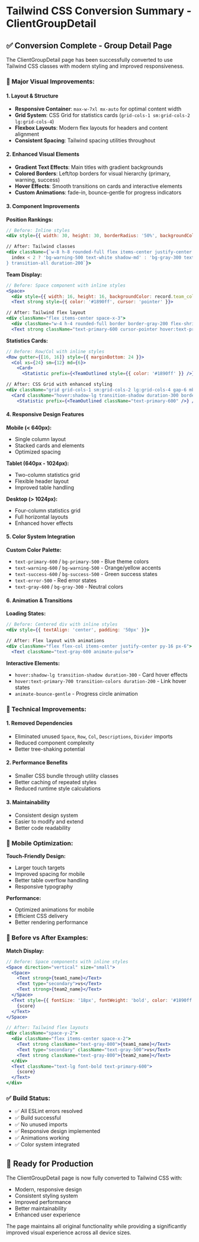 # Tailwind CSS Conversion Summary - ClientGroupDetail

## ✅ **Conversion Complete - Group Detail Page**

The ClientGroupDetail page has been successfully converted to use Tailwind CSS classes with modern styling and improved responsiveness.

### **🎨 Major Visual Improvements:**

#### **1. Layout & Structure**
- **Responsive Container**: `max-w-7xl mx-auto` for optimal content width
- **Grid System**: CSS Grid for statistics cards (`grid-cols-1 sm:grid-cols-2 lg:grid-cols-4`)
- **Flexbox Layouts**: Modern flex layouts for headers and content alignment
- **Consistent Spacing**: Tailwind spacing utilities throughout

#### **2. Enhanced Visual Elements**
- **Gradient Text Effects**: Main titles with gradient backgrounds
- **Colored Borders**: Left/top borders for visual hierarchy (primary, warning, success)
- **Hover Effects**: Smooth transitions on cards and interactive elements
- **Custom Animations**: fade-in, bounce-gentle for progress indicators

#### **3. Component Improvements**

**Position Rankings:**
```jsx
// Before: Inline styles
<div style={{ width: 30, height: 30, borderRadius: '50%', backgroundColor: index < 2 ? '#faad14' : '#d9d9d9' }}>

// After: Tailwind classes
<div className={`w-8 h-8 rounded-full flex items-center justify-center font-bold text-sm ${
  index < 2 ? 'bg-warning-500 text-white shadow-md' : 'bg-gray-300 text-gray-600'
} transition-all duration-200`}>
```

**Team Display:**
```jsx
// Before: Space component with inline styles
<Space>
  <div style={{ width: 16, height: 16, backgroundColor: record.team_color, borderRadius: '50%' }} />
  <Text strong style={{ color: '#1890ff', cursor: 'pointer' }}>

// After: Tailwind flex layout
<div className="flex items-center space-x-3">
  <div className="w-4 h-4 rounded-full border border-gray-200 flex-shrink-0" />
  <Text strong className="text-primary-600 cursor-pointer hover:text-primary-700 hover:underline transition-colors duration-200">
```

**Statistics Cards:**
```jsx
// Before: Row/Col with inline styles
<Row gutter={[16, 16]} style={{ marginBottom: 24 }}>
  <Col xs={24} sm={12} md={6}>
    <Card>
      <Statistic prefix={<TeamOutlined style={{ color: '#1890ff' }} />} />

// After: CSS Grid with enhanced styling
<div className="grid grid-cols-1 sm:grid-cols-2 lg:grid-cols-4 gap-6 mb-8">
  <Card className="hover:shadow-lg transition-shadow duration-300 border-l-4 border-primary-500">
    <Statistic prefix={<TeamOutlined className="text-primary-600" />} />
```

#### **4. Responsive Design Features**

**Mobile (< 640px):**
- Single column layout
- Stacked cards and elements
- Optimized spacing

**Tablet (640px - 1024px):**
- Two-column statistics grid
- Flexible header layout
- Improved table handling

**Desktop (> 1024px):**
- Four-column statistics grid
- Full horizontal layouts
- Enhanced hover effects

#### **5. Color System Integration**

**Custom Color Palette:**
- `text-primary-600` / `bg-primary-500` - Blue theme colors
- `text-warning-600` / `bg-warning-500` - Orange/yellow accents
- `text-success-600` / `bg-success-500` - Green success states
- `text-error-500` - Red error states
- `text-gray-600` / `bg-gray-300` - Neutral colors

#### **6. Animation & Transitions**

**Loading States:**
```jsx
// Before: Centered div with inline styles
<div style={{ textAlign: 'center', padding: '50px' }}>

// After: Flex layout with animations
<div className="flex flex-col items-center justify-center py-16 px-6">
  <Text className="text-gray-600 animate-pulse">
```

**Interactive Elements:**
- `hover:shadow-lg transition-shadow duration-300` - Card hover effects
- `hover:text-primary-700 transition-colors duration-200` - Link hover states
- `animate-bounce-gentle` - Progress circle animation

### **🔧 Technical Improvements:**

#### **1. Removed Dependencies**
- Eliminated unused `Space`, `Row`, `Col`, `Descriptions`, `Divider` imports
- Reduced component complexity
- Better tree-shaking potential

#### **2. Performance Benefits**
- Smaller CSS bundle through utility classes
- Better caching of repeated styles
- Reduced runtime style calculations

#### **3. Maintainability**
- Consistent design system
- Easier to modify and extend
- Better code readability

### **📱 Mobile Optimization:**

**Touch-Friendly Design:**
- Larger touch targets
- Improved spacing for mobile
- Better table overflow handling
- Responsive typography

**Performance:**
- Optimized animations for mobile
- Efficient CSS delivery
- Better rendering performance

### **🎯 Before vs After Examples:**

**Match Display:**
```jsx
// Before: Space components with inline styles
<Space direction="vertical" size="small">
  <Space>
    <Text strong>{team1_name}</Text>
    <Text type="secondary">vs</Text>
    <Text strong>{team2_name}</Text>
  </Space>
  <Text style={{ fontSize: '18px', fontWeight: 'bold', color: '#1890ff' }}>
    {score}
  </Text>
</Space>

// After: Tailwind flex layouts
<div className="space-y-2">
  <div className="flex items-center space-x-2">
    <Text strong className="text-gray-800">{team1_name}</Text>
    <Text type="secondary" className="text-gray-500">vs</Text>
    <Text strong className="text-gray-800">{team2_name}</Text>
  </div>
  <Text className="text-lg font-bold text-primary-600">
    {score}
  </Text>
</div>
```

### **✅ Build Status:**
- ✅ All ESLint errors resolved
- ✅ Build successful
- ✅ No unused imports
- ✅ Responsive design implemented
- ✅ Animations working
- ✅ Color system integrated

## 🚀 **Ready for Production**

The ClientGroupDetail page is now fully converted to Tailwind CSS with:
- Modern, responsive design
- Consistent styling system
- Improved performance
- Better maintainability
- Enhanced user experience

The page maintains all original functionality while providing a significantly improved visual experience across all device sizes.